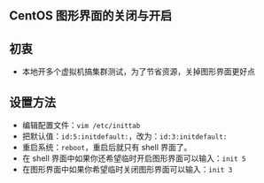 ## CentOS 图形界面的关闭与开启


## 初衷

- 本地开多个虚拟机搞集群测试，为了节省资源，关掉图形界面更好点


## 设置方法

- 编辑配置文件：`vim /etc/inittab`
- 把默认值：`id:5:initdefault:`，改为：`id:3:initdefault:`
- 重启系统：`reboot`，重启后就只有 shell 界面了。
- 在 shell 界面中如果你还希望临时开启图形界面可以输入：`init 5`
- 在图形界面中如果你希望临时关闭图形界面可以输入：`init 3`
